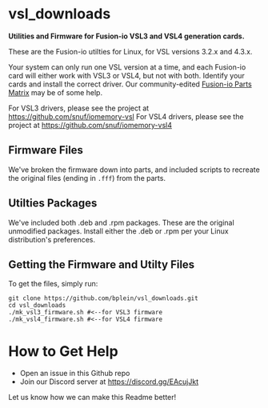 # vsl_downloads
**Utilities and Firmware for Fusion-io VSL3 and VSL4 generation cards.**
 
 These are the Fusion-io utilties for Linux, for VSL versions 3.2.x and 4.3.x.
 
 Your system can only run one VSL version at a time, and each Fusion-io card will either work with VSL3 or VSL4, but not with both. Identify your cards and install the correct driver. Our community-edited [Fusion-io Parts Matrix](https://docs.google.com/spreadsheets/u/1/d/e/2PACX-1vQMd40liekOCeftUYQx6GeofHgjU5SSDT-jHWid03JCfswQxHAhVee3rW-04baqKg1qN2fp7wEzuFm6/pubhtml) may be of some help. 
 
 For VSL3 drivers, please see the project at https://github.com/snuf/iomemory-vsl
 For VSL4 drivers, please see the project at https://github.com/snuf/iomemory-vsl4

## Firmware Files
We've broken the firmware down into parts, and included scripts to recreate the original files (ending in `.fff`) from the parts.
 
## Utilties Packages
We've included both .deb and .rpm packages. These are the original unmodified packages. Install either the .deb or .rpm per your Linux distribution's preferences.

## Getting the Firmware and Utilty Files
To get the files, simply run:

```
git clone https://github.com/bplein/vsl_downloads.git
cd vsl_downloads
./mk_vsl3_firmware.sh #<--for VSL3 firmware
./mk_vsl4_firmware.sh #<--for VSL4 firmware
```
# How to Get Help
- Open an issue in this Github repo
- Join our Discord server at https://discord.gg/EAcujJkt

Let us know how we can make this Readme better!
